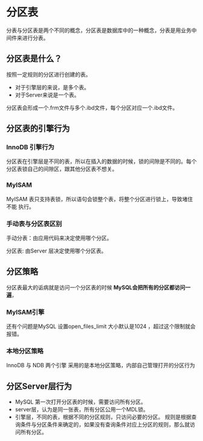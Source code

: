 # 分区表

分表与分区表是两个不同的概念，分区表是数据库中的一种概念，分表是用业务中间件来进行分表。

## 分区表是什么？

按照一定规则的分区进行创建的表。

- 对于引擎层的来说，是多个表。
- 对于Server来说是一个表。

分区表会形成一个.frm文件与多个.ibd文件，每个分区对应一个.ibd文件。

## 分区表的引擎行为

### InnoDB 引擎行为

分区表在引擎层是不同的表，所以在插入的数据的时候，锁的间隙是不同的。每个分区表锁自己的间隙区，跟其他分区表不想关。

### MyISAM

MyISAM 表只支持表锁，所以语句会锁整个表，将整个分区进行锁上，导致堵住不能 执行。

### 手动表与分区表区别

手动分表：由应用代码来决定使用哪个分区。

分区表: 由Server 层决定使用哪个分区表。

## 分区策略

分区表最大的诟病就是访问一个分区表的时候 **MySQL会把所有的分区都访问一遍**，

### MyISAM引擎

还有个问题是MySQL 设置open_files_limit 大小默认是1024 ，超过这个限制就会报错。

### 本地分区策略

InnoDB 与 NDB 两个引擎 采用的是本地分区策略，内部自己管理打开的分区行为

## 分区Server层行为

- MySQL 第一次打开分区表的时候，需要访问所有分区。
- server层，认为是同一张表，所有分区公用一个MDL锁。
- 引擎层，不同的表，根据不同的分区规则，只访问必要的分区。 规则是根据查询条件与分区条件来确定的，如果没有查询条件对应上分区的规则，那么就访问所有分区。
  
